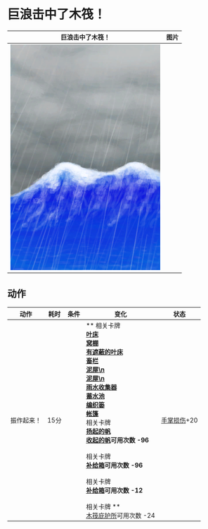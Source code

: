 # 巨浪击中了木筏！  
>   
  
  巨浪击中了木筏！  |   图片   
 ----  |  ----:   
   |  ![](Sprite/WaveEvent.png)   
  
## 动作  
动作  |  耗时  |  条件  |  变化  |  状态  
----  |  ----  |  ----  |  ----  |  ----  
振作起来！<br>  |  15分  |    |  ** 相关卡牌 **<br>[叶床](LeafBed.md)<br>[窝棚](Shelter.md)<br>[有遮蔽的叶床](ShelteredLeafBed.md)<br>[畜栏](EnclosureEntrance.md)<br>[泥屋\n](MudHutEntrance.md)<br>[泥屋\n](MudHutEntrance.md)<br>[雨水收集器](RainCatcher.md)<br>[蓄水池](WaterReservoir.md)<br>[编织篓](BasketPlaced.md)<br>[帐篷](TentDeployed.md)<br>** 相关卡牌 **<br>[扬起的帆](SailUp_Raft.md)<br>[收起的帆](SailDown_Raft.md)可用次数  -96<br><br>** 相关卡牌 **<br>[补给箱](SupplyChestRaft.md)可用次数  -96<br><br>** 相关卡牌 **<br>[补给箱](SupplyChestRaft.md)可用次数  -12<br><br>** 相关卡牌 **<br>[木筏庇护所](RaftShelter.md)可用次数  -24<br>  |  [手掌损伤](HandDamage.md)+20  
